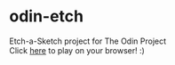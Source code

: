 # odin-etch
Etch-a-Sketch project for The Odin Project
<br>
Click [here](https://28r.github.io/odin-etch/) to play on your browser! :)